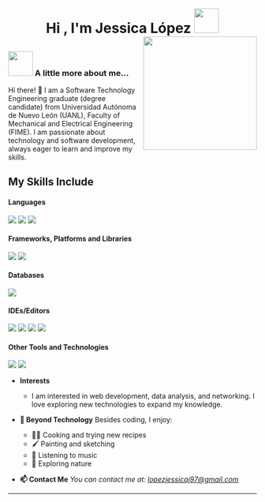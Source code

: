 <h1 align="center">Hi , I'm Jessica López <img src="https://media.giphy.com/media/mGcNjsfWAjY5AEZNw6/giphy.gif" width="50" </h1>

<img align='right' src="https://media0.giphy.com/media/v1.Y2lkPTc5MGI3NjExaWFrNTJ0Z3N4NWFrNTg5dm83ZDBxa3F2ajlqY3N3ODVkOWQ0bGsyeSZlcD12MV9pbnRlcm5hbF9naWZfYnlfaWQmY3Q9cw/dWxO36Jzd6bTSt5dIY/giphy.gif" width="230">


<!-- img align="right" width=300px alt="Unicorn" src="https://c.tenor.com/GN73MKBawZYAAAAi/busy-cute.gif" / -->

##
### <img src="https://media.giphy.com/media/VgCDAzcKvsR6OM0uWg/giphy.gif" width="50"> A little more about me...  

Hi there! 👋
I am a Software Technology Engineering graduate (degree candidate) from Universidad Autónoma de Nuevo León (UANL), Faculty of Mechanical and Electrical Engineering (FIME). I am passionate about technology and software development, always eager to learn and improve my skills.

## My Skills Include

<h4> Languages </h4>
<span> 
  <img src="https://img.shields.io/badge/HTML5-E34F26?style=for-the-badge&logo=html5&logoColor=white">
  <img src="https://img.shields.io/badge/CSS3-1572B6?style=for-the-badge&logo=css3&logoColor=white">
  <img src="https://img.shields.io/badge/python-3670A0?style=for-the-badge&logo=python&logoColor=ffdd54">

  
</span>

<h4> Frameworks, Platforms and Libraries </h4>
<span>
  <img src="https://img.shields.io/badge/Bootstrap-563D7C?style=for-the-badge&logo=bootstrap&logoColor=white">
  <img src="https://img.shields.io/badge/Anaconda-%2344A833.svg?style=for-the-badge&logo=anaconda&logoColor=white">
</span>

<h4> Databases </h4>
<span>
  <img src="https://img.shields.io/badge/MySQL-00000F?style=for-the-badge&logo=mysql&logoColor=white">
</span>

<h4> IDEs/Editors </h4>
<span>
<img src="https://img.shields.io/badge/pycharm-143?style=for-the-badge&logo=pycharm&logoColor=black&color=black&labelColor=green">
<img src="https://img.shields.io/badge/Visual_Studio_Code-0078D4?style=for-the-badge&logo=visual%20studio%20code&logoColor=white">
<img src="https://img.shields.io/badge/Notepad++-90E59A.svg?style=for-the-badge&logo=notepad%2b%2b&logoColor=black)">
<img src="https://img.shields.io/badge/sublime_text-%23575757.svg?style=for-the-badge&logo=sublime-text&logoColor=important">

<h4> Other Tools and Technologies </h4>
<span>  
  <img src="https://img.shields.io/badge/Xampp-F37623?style=for-the-badge&logo=xampp&logoColor=white">
  <img src="https://img.shields.io/badge/Git-F05032?style=for-the-badge&logo=git&logoColor=white">
  

</span>

* **Interests**
  * I am interested in web development, data analysis, and networking. I love exploring new technologies to expand my knowledge.
 

* **🎨 Beyond Technology** Besides coding, I enjoy:

  *  👩‍🍳 Cooking and trying new recipes
  *  🖌️ Painting and sketching
  *  🎵 Listening to music
  *  🌴 Exploring nature

* **📫 Contact Me**
<em>You can contact me at: lopezjessicaj97@gmail.com</em>



___



